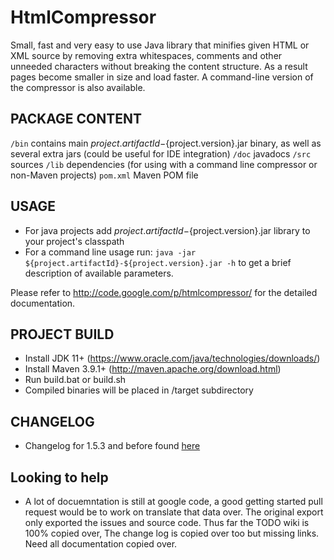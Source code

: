 HtmlCompressor
==============

Small, fast and very easy to use Java library that minifies given HTML or XML source by removing extra whitespaces, comments and other unneeded characters without breaking the content structure. As a result pages become smaller in size and load faster. A command-line version of the compressor is also available. 

## PACKAGE CONTENT ##
```/bin``` contains main ${project.artifactId}-${project.version}.jar binary, as well as several extra jars (could be useful for IDE integration)
```/doc``` javadocs
```/src``` sources
```/lib``` dependencies (for using with a command line compressor or non-Maven projects)
```pom.xml``` Maven POM file

## USAGE ##
- For java projects add ${project.artifactId}-${project.version}.jar library to your project's classpath
- For a command line usage run: ```java -jar ${project.artifactId}-${project.version}.jar -h``` to get a brief description of available parameters.

Please refer to http://code.google.com/p/htmlcompressor/ for the detailed documentation.

## PROJECT BUILD ##
- Install JDK 11+ (https://www.oracle.com/java/technologies/downloads/)
- Install Maven 3.9.1+ (http://maven.apache.org/download.html)
- Run build.bat or build.sh
- Compiled binaries will be placed in /target subdirectory

## CHANGELOG ##
- Changelog for 1.5.3 and before found [here](CHANGELOG.md)

## Looking to help ##
- A lot of docuemntation is still at google code, a good getting started pull request would be to work on translate that data over.  The original export only exported the issues and source code.  Thus far the TODO wiki is 100% copied over, The change log is copied over too but missing links.  Need all documentation copied over.
